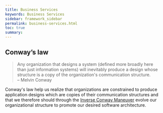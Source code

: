 ```yaml
---
title: Business Services
keywords: Business Services
sidebar: framework_sidebar
permalink: business-services.html
toc: true
summary:
---
```


## Conway’s law
> Any organization that designs a system (defined more broadly here than just information systems) will inevitably produce a design whose structure is a copy of the organization's communication structure.  
> – Melvin Conway

Conway's law help us realize that organizations are constrained to produce application designs which are copies of their communication structures and that we therefore should through the [Inverse Conway Maneuver](http://www.thoughtworks.com/radar/techniques/inverse-conway-maneuver) evolve our organizational structure to promote our desired software architecture.
